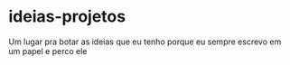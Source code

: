 # ideias-projetos
Um lugar pra botar as ideias que eu tenho porque eu sempre escrevo em um papel e perco ele
